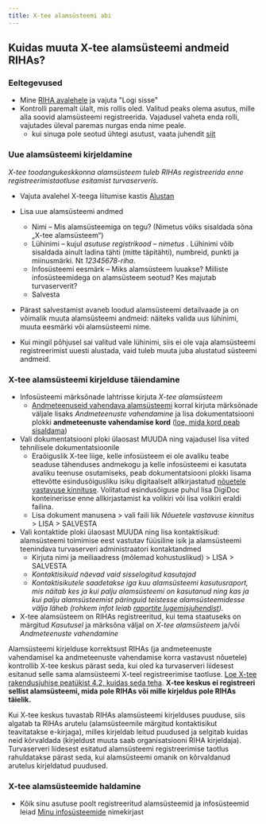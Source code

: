 ```yaml
---
title: X-tee alamsüsteemi abi
---
```


## Kuidas muuta X-tee alamsüsteemi andmeid RIHAs?

### Eeltegevused

- Mine [RIHA avalehele](https://www.riha.ee/) ja vajuta "Logi sisse"
- Kontrolli paremalt ülalt, mis rollis oled. Valitud peaks olema asutus, mille alla soovid alamsüsteemi registreerida. Vajadusel vaheta enda rolli, vajutades üleval paremas nurgas enda nime peale.
  - kui sinuga pole seotud ühtegi asutust, vaata juhendit [siit](/RIHA-oigused-haldamine) 

### Uue alamsüsteemi kirjeldamine
*X-tee toodangukeskkonna alamsüsteem tuleb RIHAs registreerida enne registreerimistaotluse esitamist turvaserveris.*

- Vajuta avalehel X-teega liitumise kastis [Alustan](https://www.riha.ee/Kirjelda/Uus)
- Lisa uue alamsüsteemi andmed
  - Nimi – Mis alamsüsteemiga on tegu? (Nimetus võiks sisaldada sõna „X-tee alamsüsteem“)
  - Lühinimi – kujul *_asutuse registrikood – nimetus_* . Lühinimi võib sisaldada ainult ladina tähti (mitte täpitähti), numbreid, punkti ja miinusmärki. Nt *12345678-riha*.
  - Infosüsteemi eesmärk – Miks alamsüsteem luuakse? Milliste infosüsteemidega on alamsüsteem seotud? Kes majutab turvaserverit?
  - Salvesta

- Pärast salvestamist avaneb loodud alamsüsteemi detailvaade ja on võimalik muuta alamsüsteemi andmeid: näiteks valida uus lühinimi, muuta eesmärki või alamsüsteemi nime.
- Kui mingil põhjusel sai valitud vale lühinimi, siis ei ole vaja alamsüsteemi registreerimist uuesti alustada, vaid tuleb muuta juba alustatud süsteemi andmeid.

### X-tee alamsüsteemi kirjelduse täiendamine

- Infosüsteemi märksõnade lahtrisse kirjuta *X-tee alamsüsteem*
  - [Andmeteenuseid vahendava alamsüsteemi](https://moodle.ria.ee/mod/page/view.php?id=382) korral kirjuta märksõnade väljale lisaks *Andmeteenuste vahendamine* ja lisa dokumentatsiooni plokki **andmeteenuste vahendamise kord** ([loe, mida kord peab sisaldama](https://www.riigiteataja.ee/akt/127092016004?leiaKehtiv#para13lg2))
- Vali dokumentatsiooni ploki ülaosast MUUDA ning vajadusel lisa viited tehnilisele dokumentatsioonile
  - Eraõiguslik X-tee liige, kelle infosüsteem ei ole avaliku teabe seaduse tähenduses andmekogu ja kelle infosüsteemi ei kasutata avaliku teenuse osutamiseks, peab dokumentatsiooni plokki lisama ettevõtte esindusõigusliku isiku digitaalselt allkirjastatud [nõuetele vastavuse kinnituse](https://github.com/e-gov/RIHA-Help/raw/master/docs/xtee_nouetele_vastavus_kinnitus.pdf). Volitatud esindusõiguse puhul lisa DigiDoc konteinerisse enne allkirjastamist ka volikiri või lisa volikiri eraldi failina.
  - Lisa dokument manusena > vali faili liik _Nõuetele vastavuse kinnitus_ > LISA > SALVESTA
- Vali kontaktide ploki ülaosast MUUDA ning lisa kontaktisikud: alamsüsteemi toimimise eest vastutav füüsiline isik ja alamsüsteemi teenindava turvaserveri administraatori kontaktandmed
  - Kirjuta nimi ja meiliaadress (mõlemad kohustuslikud) > LISA > SALVESTA
  - _Kontaktisikuid näevad vaid sisselogitud kasutajad_
  - _Kontaktisikutele saadetakse iga kuu alamsüsteemi kasutusraport, mis näitab kes ja kui palju alamsüsteemi on kasutanud ning kas ja kui palju alamsüsteemist päringuid teistesse alamsüsteemidesse välja läheb (rohkem infot leiab [raportite lugemisjuhendist](https://github.com/ria-ee/X-Road-opmonitor/blob/master/docs/user_guide/ug_reports_et.md))._
- X-tee alamsüsteem on RIHAs registreeritud, kui tema staatuseks on märgitud *Kasutusel* ja märksõna väljal on *X-tee alamsüsteem* ja/või *Andmeteenuste vahendamine*

Alamsüsteemi kirjelduse korrektsust RIHAs (ja andmeteenuste vahendamisel ka andmeteenuste vahendamise korra vastavust nõuetele)  kontrollib X-tee keskus pärast seda, kui oled ka turvaserveri liidesest esitanud selle sama alamsüsteemi X-teel registreerimise taotluse. [Loe X-tee rakendusjuhise peatükist 4.2, kuidas seda teha](https://moodle.ria.ee/mod/page/view.php?id=288). **X-tee keskus ei registreeri sellist alamsüsteemi, mida pole RIHAs või mille kirjeldus pole RIHAs täielik.**

Kui X-tee keskus tuvastab RIHAs alamsüsteemi kirjelduses puuduse, siis algatab ta RIHAs arutelu (alamsüsteemile märgitud kontaktisikut teavitatakse e-kirjaga), milles kirjeldab leitud puudused ja selgitab kuidas neid kõrvaldada (kirjeldust muuta saab organisatsiooni RIHA kirjeldaja). Turvaserveri liidesest esitatud alamsüsteemi registreerimise taotlus rahuldatakse pärast seda, kui alamsüsteemi omanik on kõrvaldanud arutelus kirjeldatud puudused.

### X-tee alamsüsteemide haldamine

- Kõik sinu asutuse poolt registreeritud alamsüsteemid ja infosüsteemid leiad [Minu infosüsteemide](https://www.riha.ee/Kirjelda) nimekirjast

